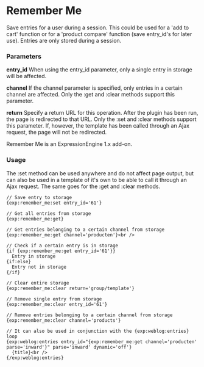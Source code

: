 Remember Me
==================

Save entries for a user during a session. This could be used for a 'add to cart' function or for a 'product compare' function (save entry_id's for later use). Entries are only stored during a session.

### Parameters

**entry_id**
When using the entry_id parameter, only a single entry in storage will be affected.

**channel**
If the channel parameter is specified, only entries in a certain channel are affected. Only the :get and :clear methods support this parameter.

**return**
Specify a return URL for this operation. After the plugin has been run, the page is redirected to that URL. Only the :set and :clear methods support this parameter. If, however, the template has been called through an Ajax request, the page will not be redirected.

Remember Me is an ExpressionEngine 1.x add-on.


### Usage

The :set method can be used anywhere and do not affect page output, but can also be used in a template of it's own to be able to call it through an Ajax request. The same goes for the :get and :clear methods.

    // Save entry to storage
    {exp:remember_me:set entry_id='61'}

    // Get all entries from storage
    {exp:remember_me:get}

    // Get entries belonging to a certain channel from storage
    {exp:remember_me:get channel='producten'}<br />

    // Check if a certain entry is in storage
    {if {exp:remember_me:get entry_id='61'}}
      Entry in storage
    {if:else}
      Entry not in storage
    {/if}

    // Clear entire storage
    {exp:remember_me:clear return='group/template'}

    // Remove single entry from storage
    {exp:remember_me:clear entry_id='61'}

    // Remove entries belonging to a certain channel from storage
    {exp:remember_me:clear channel='products'}

    // It can also be used in conjunction with the {exp:weblog:entries} loop
    {exp:weblog:entries entry_id="{exp:remember_me:get channel='producten' parse='inward'}" parse='inward' dynamic='off'}
      {title}<br />
    {/exp:weblog:entries}
